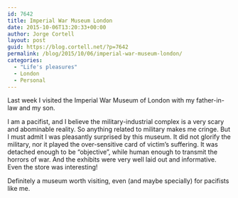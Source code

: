 ```yaml
---
id: 7642
title: Imperial War Museum London
date: 2015-10-06T13:20:33+00:00
author: Jorge Cortell
layout: post
guid: https://blog.cortell.net/?p=7642
permalink: /blog/2015/10/06/imperial-war-museum-london/
categories:
  - "Life's pleasures"
  - London
  - Personal
---
```


  
Last week I visited the Imperial War Museum of London with my father-in-law and my son.

I am a pacifist, and I believe the military-industrial complex is a very scary and abominable reality. So anything related to military makes me cringe. But I must admit I was pleasantly surprised by this museum. It did not glorify the military, nor it played the over-sensitive card of victim’s suffering. It was detached enough to be “objective”, while human enough to transmit the horrors of war. And the exhibits were very well laid out and informative. Even the store was interesting!

Definitely a museum worth visiting, even (and maybe specially) for pacifists like me.